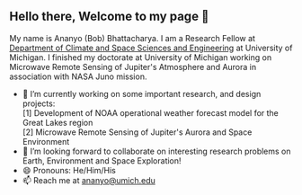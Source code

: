 ## Hello there, Welcome to my page 👋

My name is Ananyo (Bob) Bhattacharya. I am a Research Fellow at [Department of Climate and Space Sciences and Engineering](https://clasp.engin.umich.edu/) at University of Michigan. I finished my doctorate at University of Michigan working on Microwave Remote Sensing of Jupiter's Atmosphere and Aurora in association with NASA Juno mission.

* 🔭 I’m currently working on some important research, and design projects: \
[1]   Development of NOAA operational weather forecast model for the Great Lakes region \
[2]   Microwave Remote Sensing of Jupiter's Aurora and Space Environment 
* 👯 I’m looking forward to collaborate on interesting research problems on Earth, Environment and Space Exploration! 
* 😄 Pronouns: He/Him/His
* 📫 Reach me at ananyo@umich.edu


<!--
**GalacticBobster/GalacticBobster** is a ✨ _special_ ✨ repository because its `README.md` (this file) appears on your GitHub profile.

Here are some ideas to get you started:

- 🔭 I’m currently working on ...
- 🌱 I’m currently learning ...
- 👯 I’m looking to collaborate on ...
- 🤔 I’m looking for help with ...
- 💬 Ask me about ...
- 📫 How to reach me: ...
- 😄 Pronouns: ...
- ⚡ Fun fact: ...
-->
